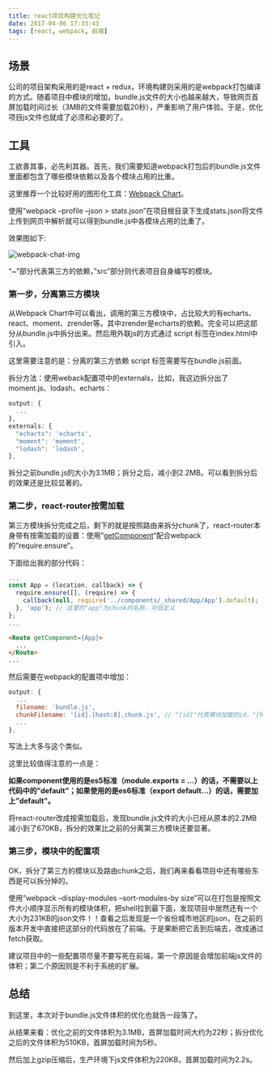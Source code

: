 ```yaml
---
title: react项目构建优化笔记
date: 2017-04-06 17:33:43
tags: [react, webpack, 前端]
---
```


## 场景

公司的项目架构采用的是react + redux，环境构建则采用的是webpack打包编译的方式。随着项目中模块的增加，bundle.js文件的大小也越来越大，导致网页首屏加载时间过长（3MB的文件需要加载20秒），严重影响了用户体验。于是，优化项目js文件也就成了必须和必要的了。

## 工具

工欲善其事，必先利其器。首先，我们需要知道webpack打包后的bundle.js文件里面都包含了哪些模块依赖以及各个模块占用的比重。

这里推荐一个比较好用的图形化工具：[Webpack Chart](http://alexkuz.github.io/webpack-chart/)。

使用”webpack –profile –json > stats.json”在项目根目录下生成stats.json将文件上传到网页中解析就可以得到bundle.js中各模块占用的比重了。

效果图如下:

![webpack-chat-img](https://ashshen.cc/wp-content/uploads/2017/04/Screen-Shot-2017-04-06-at-11.25.03.png)

“~”部分代表第三方的依赖，”src”部分则代表项目自身编写的模块。

### 第一步，分离第三方模块

从Webpack Chart中可以看出，调用的第三方模块中，占比较大的有echarts、react、moment、zrender等。其中zrender是echarts的依赖。完全可以把这部分从bundle.js中拆分出来。然后用外联js的方式通过 script 标签在index.html中引入。

这里需要注意的是：分离的第三方依赖 script 标签需要写在bundle.js前面。

拆分方法：使用weback配置项中的externals，比如，我这边拆分出了moment.js、lodash、echarts：

``` js
output: {
  ...
},
externals: {
  "echarts": 'echarts',
  "moment": 'moment',
  "lodash": 'lodash',
},
```
拆分之前bundle.js的大小为3.1MB；拆分之后，减小到2.2MB。可以看到拆分后的效果还是比较显著的。

### 第二步，react-router按需加载

第三方模块拆分完成之后，剩下的就是按照路由来拆分chunk了，react-router本身带有按需加载的设置：使用”[getComponent](https://react-guide.github.io/react-router-cn/docs/guides/advanced/DynamicRouting.html)“配合webpack的”require.ensure”。

下面给出我的部分代码：

``` js
...
const App = (location, callback) => {
  require.ensure([], (require) => {
    callback(null, require('../components/_shared/App/App').default);
  }, 'app'); // 这里的"app"为chunk的名称，可自定义
};
...
```
``` html
<Route getComponent={App}>
  ...
</Route>
...
```
然后需要在webpack的配置项中增加：
``` js
output: {
  ...
  filename: 'bundle.js',
  chunkFilename: '[id].[hash:8].chunk.js', // "[id]"代表模块加载的id，"[hash:8]"表示使用8位hash值，还可以使用"[name]"获取到chunk的名称
  ...
},
```
写法上大多与这个类似。

这里比较值得注意的一点是：

**如果component使用的是es5标准（module.exports = …）的话，不需要以上代码中的”default”；如果使用的是es6标准（export default…）的话，需要加上”default”。**

将react-router改成按需加载后，发现bundle.js文件的大小已经从原本的2.2MB减小到了670KB，拆分的效果比之前的分离第三方模块还要显著。

### 第三步，模块中的配置项

OK，拆分了第三方的模块以及路由chunk之后，我们再来看看项目中还有哪些东西是可以拆分掉的。

使用”webpack –display-modules –sort-modules-by size”可以在打包是按照文件大小顺序显示所有的模块体积，把shell拉到最下面，发现项目中居然还有一个大小为231KB的json文件！！查看之后发现是一个省份城市地区的json，在之前的版本开发中直接把这部分的代码放在了前端。于是果断把它丢到后端去，改成通过fetch获取。

建议项目中的一些配置项尽量不要写死在前端，第一个原因是会增加前端js文件的体积；第二个原因则是不利于系统的扩展。

## 总结

到这里，本次对于bundle.js文件体积的优化也就告一段落了。

从结果来看：优化之前的文件体积为3.1MB，首屏加载时间大约为22秒；拆分优化之后的文件体积为510KB，首屏加载时间为5秒。

然后加上gzip压缩后，生产环境下js文件体积为220KB，首屏加载时间为2.2s。


